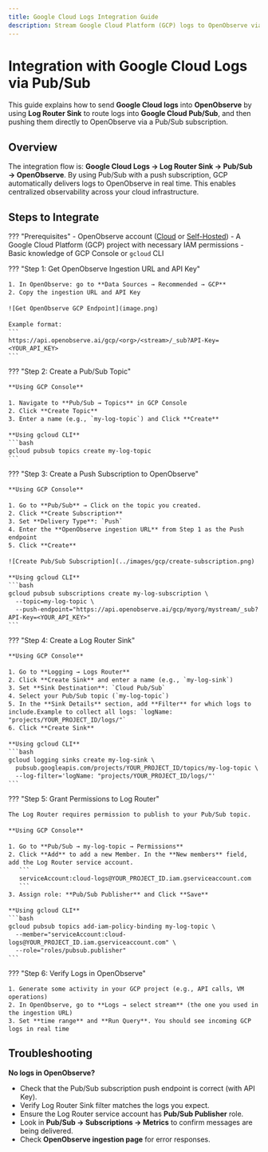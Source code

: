 ```yaml
---
title: Google Cloud Logs Integration Guide
description: Stream Google Cloud Platform (GCP) logs to OpenObserve via Log Router Sink and Pub/Sub for real-time log observability.
---
```


# Integration with Google Cloud Logs via Pub/Sub

This guide explains how to send **Google Cloud logs** into **OpenObserve** by using **Log Router Sink** to route logs into **Google Cloud Pub/Sub**, and then pushing them directly to OpenObserve via a Pub/Sub subscription.

## Overview

The integration flow is: **Google Cloud Logs → Log Router Sink → Pub/Sub → OpenObserve**. By using Pub/Sub with a push subscription, GCP automatically delivers logs to OpenObserve in real time. This enables centralized observability across your cloud infrastructure.

## Steps to Integrate

??? "Prerequisites"
    - OpenObserve account ([Cloud](https://cloud.openobserve.ai/web/) or [Self-Hosted](../../../getting-started/#self-hosted-installation))
    - A Google Cloud Platform (GCP) project with necessary IAM permissions
    - Basic knowledge of GCP Console or `gcloud` CLI

??? "Step 1: Get OpenObserve Ingestion URL and API Key"

    1. In OpenObserve: go to **Data Sources → Recommended → GCP**
    2. Copy the ingestion URL and API Key

    ![Get OpenObserve GCP Endpoint](image.png)

    Example format:
    ```
    https://api.openobserve.ai/gcp/<org>/<stream>/_sub?API-Key=<YOUR_API_KEY>
    ```


??? "Step 2: Create a Pub/Sub Topic"

    **Using GCP Console**

    1. Navigate to **Pub/Sub → Topics** in GCP Console
    2. Click **Create Topic**
    3. Enter a name (e.g., `my-log-topic`) and Click **Create**

    **Using gcloud CLI**
    ```bash
    gcloud pubsub topics create my-log-topic
    ```

??? "Step 3: Create a Push Subscription to OpenObserve"

    **Using GCP Console**

    1. Go to **Pub/Sub** → Click on the topic you created.
    2. Click **Create Subscription**
    3. Set **Delivery Type**: `Push`
    4. Enter the **OpenObserve ingestion URL** from Step 1 as the Push endpoint
    5. Click **Create**

    ![Create Pub/Sub Subscription](../images/gcp/create-subscription.png)

    **Using gcloud CLI**
    ```bash
    gcloud pubsub subscriptions create my-log-subscription \
      --topic=my-log-topic \
      --push-endpoint="https://api.openobserve.ai/gcp/myorg/mystream/_sub?API-Key=<YOUR_API_KEY>"
    ```


??? "Step 4: Create a Log Router Sink"

    **Using GCP Console**

    1. Go to **Logging → Logs Router**
    2. Click **Create Sink** and enter a name (e.g., `my-log-sink`)
    3. Set **Sink Destination**: `Cloud Pub/Sub`
    4. Select your Pub/Sub topic (`my-log-topic`)
    5. In the **Sink Details** section, add **Filter** for which logs to include.Example to collect all logs: `logName: "projects/YOUR_PROJECT_ID/logs/"`
    6. Click **Create Sink**

    **Using gcloud CLI**
    ```bash
    gcloud logging sinks create my-log-sink \
      pubsub.googleapis.com/projects/YOUR_PROJECT_ID/topics/my-log-topic \
      --log-filter='logName: "projects/YOUR_PROJECT_ID/logs/"'
    ```

??? "Step 5: Grant Permissions to Log Router"

    The Log Router requires permission to publish to your Pub/Sub topic.

    **Using GCP Console**

    1. Go to **Pub/Sub → my-log-topic → Permissions**
    2. Click **Add** to add a new Member. In the **New members** field, add the Log Router service account.
       ```
       serviceAccount:cloud-logs@YOUR_PROJECT_ID.iam.gserviceaccount.com
       ```
    3. Assign role: **Pub/Sub Publisher** and Click **Save**

    **Using gcloud CLI**
    ```bash
    gcloud pubsub topics add-iam-policy-binding my-log-topic \
      --member="serviceAccount:cloud-logs@YOUR_PROJECT_ID.iam.gserviceaccount.com" \
      --role="roles/pubsub.publisher"
    ```

??? "Step 6: Verify Logs in OpenObserve"

    1. Generate some activity in your GCP project (e.g., API calls, VM operations)
    2. In OpenObserve, go to **Logs → select stream** (the one you used in the ingestion URL)
    3. Set **time range** and **Run Query**. You should see incoming GCP logs in real time


## Troubleshooting

**No logs in OpenObserve?**

- Check that the Pub/Sub subscription push endpoint is correct (with API Key).
- Verify Log Router Sink filter matches the logs you expect.
- Ensure the Log Router service account has **Pub/Sub Publisher** role.
- Look in **Pub/Sub → Subscriptions → Metrics** to confirm messages are being delivered.
- Check **OpenObserve ingestion page** for error responses.

